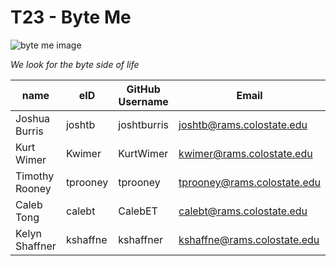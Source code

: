 # T23 - Byte Me
![byte me image](https://github.com/csucs314s19/t23/blob/master/team/images/byte_me.jpg)

*We look for the byte side of life*

| name | eID | GitHub Username | Email |
|------|-----|-----------------|-------|
| Joshua Burris | joshtb | joshtburris | joshtb@rams.colostate.edu |
| Kurt Wimer | Kwimer | KurtWimer | kwimer@rams.colostate.edu |
| Timothy Rooney | tprooney | tprooney | tprooney@rams.colostate.edu |
| Caleb Tong | calebt | CalebET | calebt@rams.colostate.edu |
| Kelyn Shaffner | kshaffne | kshaffner | kshaffne@rams.colostate.edu |
